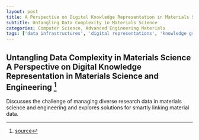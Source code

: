 ```yaml
---
layout: post
title: A Perspective on Digital Knowledge Representation in Materials Science and Engineering
subtitle: Untangling Data Complexity in Materials Science
categories: Computer Science, Advanced Engineering Materials
tags: ['data infrastructures', 'digital representations', 'knowledge graphs', 'materials informatics', 'ontologies', 'vocabulary providers']
---
```


## Untangling Data Complexity in Materials Science A Perspective on Digital Knowledge Representation in Materials Science and Engineering [^fn1]

Discusses the challenge of managing diverse research data in materials science and engineering and explores solutions for smartly linking material data.

[^fn1]: [source](https://www.semanticscholar.org/paper/A-Perspective-on-Digital-Knowledge-Representation-in-Bayerlein-Hanke/0a6c91b5d5a7a6db7c93a77fe67d0b0d4cbbf5d1)